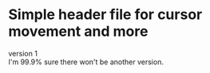 # Simple header file for cursor movement and more
version 1<br>
I'm 99.9% sure there won't be another version.
